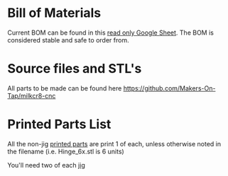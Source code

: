 # Bill of Materials
Current BOM can be found in this [read only Google Sheet](https://docs.google.com/spreadsheets/d/1ViruGe-mIjATBrFZ_2N3Xh3YK8Kv0xZOzpvj6fFhka0/edit?usp=sharing). The BOM is considered stable and safe to order from.

# Source files and STL's
All parts to be made can be found here https://github.com/Makers-On-Tap/milkcr8-cnc

# Printed Parts List
All the non-jig [printed parts](https://github.com/Makers-On-Tap/milkcr8-cnc/tree/main/printed%20parts) are print 1 of each, unless otherwise noted in the filename (i.e. Hinge_6x.stl is 6 units)

You'll need two of each [jig](https://github.com/Makers-On-Tap/milkcr8-cnc/tree/main/printed%20parts/JIGS)